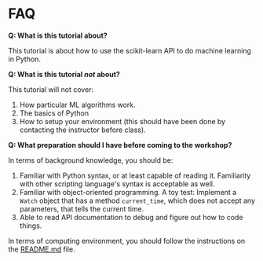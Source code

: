# FAQ

**Q: What is this tutorial about?**

This tutorial is about how to use the scikit-learn API to do machine learning in Python.

**Q: What is this tutorial ***not*** about?**

This tutorial will not cover:

1. How particular ML algorithms work.
1. The basics of Python
1. How to setup your environment (this should have been done by contacting the instructor before class).

**Q: What preparation should I have before coming to the workshop?**

In terms of background knowledge, you should be:

1. Familiar with Python syntax, or at least capable of reading it. Familiarity with other scripting language's syntax is acceptable as well.
1. Familiar with object-oriented programming. A toy test: Implement a `Watch` object that has a method `current_time`, which does not accept any parameters, that tells the current time.
1. Able to read API documentation to debug and figure out how to code things.

In terms of computing environment, you should follow the instructions on the [README.md][1] file.


[1]: README.md